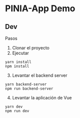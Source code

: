 # PINIA-App Demo

## Dev
Pasos

1. Clonar el proyecto
2. Ejecutar
```
yarn install
npm install
```

3. Levantar el backend server
```
yarn backend-server
npm run backend-server
```

4. Levantar la aplicación de Vue
```
yarn dev
npm run dev
```
